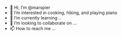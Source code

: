 - 👋 Hi, I’m @marspier
- 👀 I’m interested in cooking, hiking, and playing piano 
- 🌱 I’m currently learning ..
- 💞️ I’m looking to collaborate on ...
- 📫 How to reach me ...

<!---
marspier/marspier is a ✨ special ✨ repository because its `README.md` (this file) appears on your GitHub profile.
You can click the Preview link to take a look at your changes.
--->
